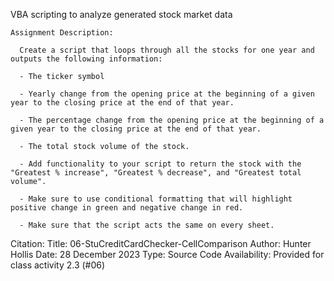 VBA scripting to analyze generated stock market data
    
    Assignment Description:
      
      Create a script that loops through all the stocks for one year and outputs the following information:

      - The ticker symbol
      
      - Yearly change from the opening price at the beginning of a given year to the closing price at the end of that year.
      
      - The percentage change from the opening price at the beginning of a given year to the closing price at the end of that year.
      
      - The total stock volume of the stock. 
      
      - Add functionality to your script to return the stock with the "Greatest % increase", "Greatest % decrease", and "Greatest total volume". 
      
      - Make sure to use conditional formatting that will highlight positive change in green and negative change in red.
     
      - Make sure that the script acts the same on every sheet.

Citation:
Title: 06-StuCreditCardChecker-CellComparison Author: Hunter Hollis Date: 28 December 2023 Type: Source Code Availability: Provided for class activity 2.3 (#06)
